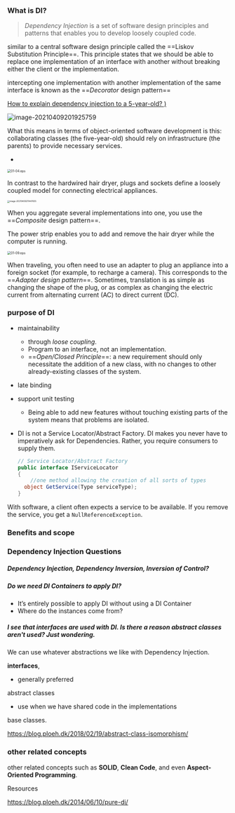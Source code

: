 ### What is DI?

> *Dependency Injection* is a set of software design principles and patterns that enables you to develop loosely coupled code.

similar to a central software design principle called the ==Liskov Substitution Principle==. This principle states that we should be able to replace one implementation of an interface with another without breaking either the client or the implementation.

intercepting one implementation with another implementation of the same interface is known as the ==*Decorator* design pattern==



[How to explain dependency injection to a 5-year-old? )](https://stackoverflow.com/questions/1638919/how-to-explain-dependency-injection-to-a-5-year-old)

![image-20210409201925759](../../../../../../../../Desktop/ShareToMac/code-workspace/typora/antra/resources/image-20210409201925759.png)

What this means in terms of object-oriented software development is this: collaborating classes (the five-year-old) should rely on infrastructure (the parents) to provide necessary services.



- 

  <img src="https://learning.oreilly.com/library/view/dependency-injection-principles/9781617294730/image_fi/294730c01/01-04.png" alt="01-04.eps" style="zoom:50%;" />

  In contrast to the hardwired hair dryer, plugs and sockets define a loosely coupled model for connecting electrical appliances.

<img src="../../../../../../../../Desktop/ShareToMac/code-workspace/typora/antra/resources/image-20210409211447655.png" alt="image-20210409211447655" style="zoom: 33%;" />

When you aggregate several implementations into one, you use the ==*Composite* design pattern==. 

 The power strip enables you to add and remove the hair dryer while the computer is running. 

<img src="https://learning.oreilly.com/library/view/dependency-injection-principles/9781617294730/image_fi/294730c01/01-09.png" alt="01-09.eps" style="zoom:50%;" />

When traveling, you often need to use an adapter to plug an appliance into a foreign socket (for example, to recharge a camera). This corresponds to the ==*Adapter design pattern*==. Sometimes, translation is as simple as changing the shape of the plug, or as complex as changing the electric current from alternating current (AC) to direct current (DC).



### purpose of DI

- maintainability
  - through *loose coupling*.
  - Program to an interface, not an implementation.
  -  ==*Open/Closed Principle*==: a new requirement should only necessitate the addition of a new class, with no changes to other already-existing classes of the system.

- late binding

- support unit testing

  - Being able to add new features without touching existing parts of the system means that problems are isolated.

- DI is not a Service Locator/Abstract Factory. DI makes you never have to imperatively ask for Dependencies. Rather, you require consumers to supply them.

  ```c#
  // Service Locator/Abstract Factory
  public interface IServiceLocator
  {    
      //one method allowing the creation of all sorts of types
  	object GetService(Type serviceType);
  }
  ```



With software, a client often expects a service to be available. If you remove the service, you get a `NullReferenceException`.





### Benefits and scope



### Dependency Injection Questions

##### Dependency Injection, Dependency Inversion, Inversion of Control?



##### Do we need DI Containers to apply DI?

 - It’s entirely possible to apply DI without using a DI Container
 - Where do the instances come from?



##### I see that interfaces are used with DI. Is there a reason abstract classes aren't used? Just wondering.

We can use whatever abstractions we like with Dependency Injection.

**interfaces**,

- generally preferred 

abstract classes

- use when we have shared code in the implementations 

base classes.

https://blog.ploeh.dk/2018/02/19/abstract-class-isomorphism/





### other related concepts

other related concepts such as **SOLID**, **Clean Code**, and even **Aspect-Oriented Programming**.





Resources

https://blog.ploeh.dk/2014/06/10/pure-di/


